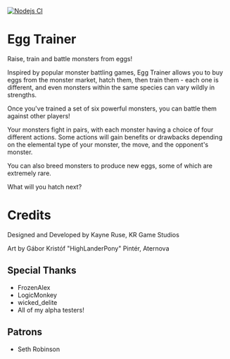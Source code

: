[![Nodejs CI](https://github.com/Ratstail91/EggTrainer/workflows/Nodejs%20CI/badge.svg)](https://github.com/Ratstail91/EggTrainer/actions)

# Egg Trainer

Raise, train and battle monsters from eggs!

Inspired by popular monster battling games, Egg Trainer allows you to buy eggs from the monster market, hatch them, then train them - each one is different, and even monsters within the same species can vary wildly in strengths.

Once you've trained a set of six powerful monsters, you can battle them against other players!

Your monsters fight in pairs, with each monster having a choice of four different actions. Some actions will gain benefits or drawbacks depending on the elemental type of your monster, the move, and the opponent's monster.

You can also breed monsters to produce new eggs, some of which are extremely rare.

What will you hatch next?

# Credits

Designed and Developed by Kayne Ruse, KR Game Studios

Art by Gábor Kristóf "HighLanderPony" Pintér, Aternova

## Special Thanks

* FrozenAlex
* LogicMonkey
* wicked_delite
* All of my alpha testers!

## Patrons

* Seth Robinson

